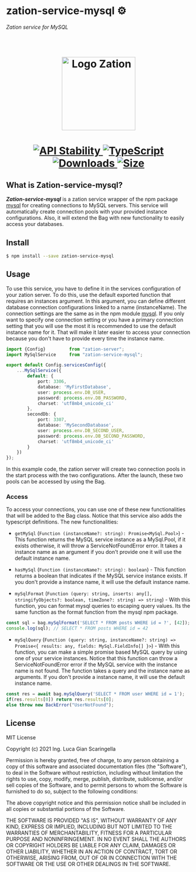 # zation-service-mysql ⚙️
*Zation service for MySQL*

<h1 align="center">
  <!-- Logo -->
  <br/>
  <a href="https://zation.io">
      <img src="https://zation.io/img/zationWideLogo.svg" alt="Logo Zation" height="200"/>
  </a>
  <br/>
</h1>

<h1 align="center">
  <!-- Stability -->
  <a href="https://nodejs.org/api/documentation.html#documentation_stability_index">
    <img src="https://img.shields.io/badge/stability-stable-brightgreen.svg" alt="API Stability"/>
  </a>
  <!-- TypeScript -->
  <a href="http://typescriptlang.org">
    <img src="https://img.shields.io/badge/%3C%2F%3E-typescript-blue.svg" alt="TypeScript"/>
  </a>
  <!-- Downloads -->
  <a href="https://npmjs.org/package/zation-service-mysql">
    <img src="https://img.shields.io/npm/dm/zation-service-mysql.svg" alt="Downloads"/>
  </a>
  <!-- Size -->
  <a href="https://npmjs.org/package/zation-service-mysql">
      <img src="https://img.shields.io/bundlephobia/min/zation-service-mysql.svg" alt="Size"/>
  </a>
</h1>

## What is Zation-service-mysql?
***Zation-service-mysql*** is a zation service wrapper of the npm package [mysql](https://www.npmjs.com/package/mysql) for creating connections to MySQL servers.
This service will automatically create connection pools with your provided instance configurations.
Also, it will extend the Bag with new functionality to easily access your databases.

## Install

```bash
$ npm install --save zation-service-mysql
```

## Usage
To use this service, you have to define it in the services configuration of your zation server.
To do this, use the default exported function that requires an instances argument.
In this argument, you can define different database connection configurations linked to a name (instanceName).
The connection settings are the same as in the npm module [mysql](https://www.npmjs.com/package/mysql).
If you only want to specify one connection setting or
you have a primary connection setting that you will use the most it is recommended to use the default instance name for it.
That will make it later easier to access your connection because you don't have to provide every time the instance name.

```typescript
import {Config}         from "zation-server";
import MySqlService     from "zation-service-mysql";

export default Config.servicesConfig({
    ...MySqlService({
        default: {
            port: 3306,
            database: 'MyFirstDatabase',
            user: process.env.DB_USER,
            password: process.env.DB_PASSWORD,
            charset: 'utf8mb4_unicode_ci'
        },
        secondDb: {
            port: 3307,
            database: 'MySecondDatabase',
            user: process.env.DB_SECOND_USER,
            password: process.env.DB_SECOND_PASSWORD,
            charset: 'utf8mb4_unicode_ci'
        }
    })
});
```
In this example code, the zation server will create two connection pools in the start process with the two configurations.
After the launch, these two pools can be accessed by using the Bag.

### Access
To access your connections, you can use one of these new functionalities that will be added to the Bag class.
Notice that this service also adds the typescript definitions.
The new functionalities:

* `getMySql` (`Function (instanceName?: string): Promise<MySql.Pool>`) - This function returns the MySQL service instance as a MySql.Pool,
if it exists otherwise, it will throw a ServiceNotFoundError error.
It takes a instance name as an argument if you don't provide one it will use the default instance name.

* `hasMySql` (`Function (instanceName?: string): boolean`) - This function returns a boolean that indicates if the MySQL service instance exists.
If you don't provide a instance name, it will use the default instance name.

* `mySqlFormat` (`Function (query: string, inserts: any[], stringifyObjects?: boolean, timeZone?: string) => string`) - With this function, you can format mysql queries to escaping query values.
Its the same function as the format function from the mysql npm package.
```typescript
const sql = bag.mySqlFormat('SELECT * FROM posts WHERE id = ?', [42]);
console.log(sql); // SELECT * FROM posts WHERE id = 42
```

* `mySqlQuery` (`Function (query: string, instanceName?: string) => Promise<{ results: any, fields: MySql.FieldInfo[] }>`) - With this function, you can make a simple promise based MySQL query by using one of your service instances.
Notice that this function can throw a ServiceNotFoundError error if the MySQL service with the instance name is not found.
The function takes a query and the instance name as arguments.
If you don't provide a instance name, it will use the default instance name.
```typescript
const res = await bag.mySqlQuery('SELECT * FROM user WHERE id = 1');
if(res.results[0]) return res.results[0];
else throw new BackError("UserNotFound");
```

## License

MIT License

Copyright (c) 2021 Ing. Luca Gian Scaringella

Permission is hereby granted, free of charge, to any person obtaining a copy
of this software and associated documentation files (the "Software"), to deal
in the Software without restriction, including without limitation the rights
to use, copy, modify, merge, publish, distribute, sublicense, and/or sell
copies of the Software, and to permit persons to whom the Software is
furnished to do so, subject to the following conditions:

The above copyright notice and this permission notice shall be included in all
copies or substantial portions of the Software.

THE SOFTWARE IS PROVIDED "AS IS", WITHOUT WARRANTY OF ANY KIND, EXPRESS OR
IMPLIED, INCLUDING BUT NOT LIMITED TO THE WARRANTIES OF MERCHANTABILITY,
FITNESS FOR A PARTICULAR PURPOSE AND NONINFRINGEMENT. IN NO EVENT SHALL THE
AUTHORS OR COPYRIGHT HOLDERS BE LIABLE FOR ANY CLAIM, DAMAGES OR OTHER
LIABILITY, WHETHER IN AN ACTION OF CONTRACT, TORT OR OTHERWISE, ARISING FROM,
OUT OF OR IN CONNECTION WITH THE SOFTWARE OR THE USE OR OTHER DEALINGS IN THE
SOFTWARE.
